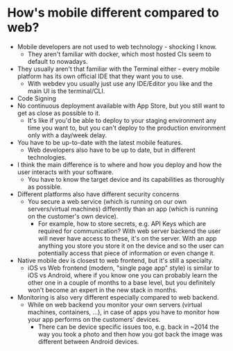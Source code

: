 # How's mobile different compared to web?

- Mobile developers are not used to web technology - shocking I know.
    - They aren't familiar with docker, which most hosted CIs seem to default to nowadays.
- They usually aren't that familiar with the Terminal either - every mobile platform has its own official IDE that they want you to use.
    - With webdev you usually just use any IDE/Editor you like and the main UI is the terminal/CLI.
- Code Signing
- No continuous deployment available with App Store, but you still want to get as close as possible to it.
    - It's like if you'd be able to deploy to your staging environment any time you want to, but you can't deploy to the production environment only with a day/week delay.
- You have to be up-to-date with the latest mobile features.
    - Web developers also have to be up to date, but in different technologies.
- I think the main difference is to where and how you deploy and how the user interacts with your software.
    - You have to know the target device and its capabilities as thoroughly as possible.
- Different platforms also have different security concerns
    - You secure a web service (which is running on our own servers/virtual machines) differently than an app (which is running on the customer's own device).
        - For example, how to store secrets, e.g. API Keys which are required for communication? With web server backend the user will never have access to these, it's on the server. With an app anything you store you store it on the device and so the user can potentially access that piece of information or even change it.
- Native mobile dev is closest to web frontend, but it's still a specialty.
    - iOS vs Web frontend (modern, "single page app" style) is similar to iOS vs Android, where if you know one you can probably learn the other one in a couple of months to a base level, but you definitely won't become an expert in the new stack in months.
- Monitoring is also very different especially compared to web backend.
    - While on web backend you monitor your own servers (virtual machines, containers, ...), in case of apps you have to monitor how your app performs on the customers' devices.
        - There can be device specific issues too, e.g. back in ~2014 the way you took a photo and then how you got back the image was different between Android devices.
